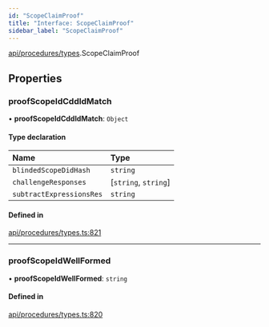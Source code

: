 ```yaml
---
id: "ScopeClaimProof"
title: "Interface: ScopeClaimProof"
sidebar_label: "ScopeClaimProof"
---
```


[api/procedures/types](../../../../../modules/API/Procedures/Types/Types.md).ScopeClaimProof

## Properties

### proofScopeIdCddIdMatch

• **proofScopeIdCddIdMatch**: `Object`

#### Type declaration

| Name | Type |
| :------ | :------ |
| `blindedScopeDidHash` | `string` |
| `challengeResponses` | [`string`, `string`] |
| `subtractExpressionsRes` | `string` |

#### Defined in

[api/procedures/types.ts:821](https://github.com/PolymeshAssociation/polymesh-sdk/blob/8a9158669/src/api/procedures/types.ts#L821)

___

### proofScopeIdWellFormed

• **proofScopeIdWellFormed**: `string`

#### Defined in

[api/procedures/types.ts:820](https://github.com/PolymeshAssociation/polymesh-sdk/blob/8a9158669/src/api/procedures/types.ts#L820)
